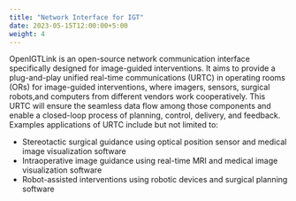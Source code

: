 ```yaml
---
title: "Network Interface for IGT"
date: 2023-05-15T12:00:00+5:00
weight: 4
---
```


OpenIGTLink is an open-source network communication interface specifically designed for image-guided interventions. It aims to provide a plug-and-play unified real-time communications (URTC) in operating rooms (ORs) for image-guided interventions, where imagers, sensors, surgical robots,and computers from different vendors work cooperatively. This URTC will ensure the seamless data flow among those components and enable a closed-loop process of planning, control, delivery, and feedback. Examples applications of URTC include but not limited to:

- Stereotactic surgical guidance using optical position sensor and medical image visualization software
- Intraoperative image guidance using real-time MRI and medical image visualization software
- Robot-assisted interventions using robotic devices and surgical planning software



